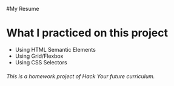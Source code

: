 #My Resume

<h1>What I practiced on this project</h1>
<ul>
  <li>Using HTML Semantic Elements</li>
  <li> Using Grid/Flexbox</li>
  <li>Using CSS Selectors</li>
</ul>
<h6>This is a homework project of Hack Your future curriculum.</h6>

